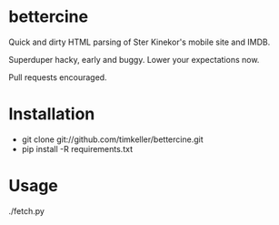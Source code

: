 bettercine
==========

Quick and dirty HTML parsing of Ster Kinekor's mobile site and IMDB.

Superduper hacky, early and buggy. Lower your expectations now.

Pull requests encouraged.


Installation
==========

- git clone git://github.com/timkeller/bettercine.git
- pip install -R requirements.txt


Usage
==========

./fetch.py

